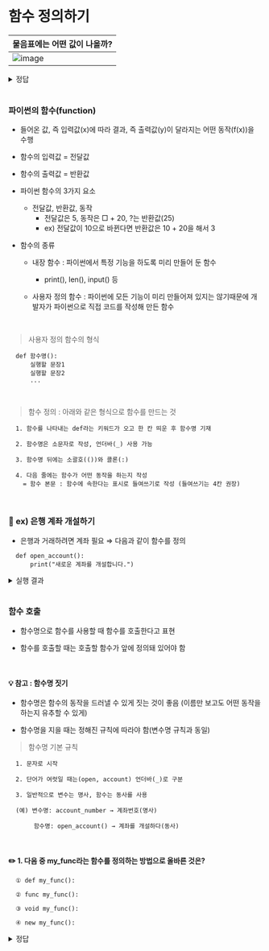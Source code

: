 # 함수 정의하기
|물음표에는 어떤 값이 나올까?|
|-|
|![image](https://github.com/user-attachments/assets/77f9d6ec-05bf-48ea-bef4-a2a1747f0634)|

<details>
  <summary>정답</summary>

<br>

> 25
```
  덧셈 상자에 5라는 숫자가 들어가고 □ + 20이라는 수식에 대입해 5 + 20을 한 25가 결과로 나옴
  이런 형태는 수학 시간에 함수를 배울 때 본 적이 있을 것
  함수는 y = f(x)로 표시하고, x(□)의 값이 변함에 따라 y(?)의 값이 정해짐
```

</details>

<br>

### 파이썬의 함수(function)
- 들어온 값, 즉 입력값(x)에 따라 결과, 즉 출력값(y)이 달라지는 어떤 동작(f(x))을 수행

- 함수의 입력값 = 전달값

- 함수의 출력값 = 반환값

- 파이썬 함수의 3가지 요소
  - 전달값, 반환값, 동작
    - 전달값은 5, 동작은 □ + 20, ?는 반환값(25)
    - ex) 전달값이 10으로 바뀐다면 반환값은 10 + 20을 해서 3

- 함수의 종류
  - 내장 함수 : 파이썬에서 특정 기능을 하도록 미리 만들어 둔 함수
      - print(), len(), input() 등

  - 사용자 정의 함수 : 파이썬에 모든 기능이 미리 만들어져 있지는 않기때문에 개발자가 파이썬으로 직접 코드를 작성해 만든 함수

<br>

> 사용자 정의 함수의 형식
```
  def 함수명():
      실행할 문장1
      실행할 문장2
      ...
```

<br>

> 함수 정의 : 아래와 같은 형식으로 함수를 만드는 것
```
  1. 함수를 나타내는 def라는 키워드가 오고 한 칸 띄운 후 함수명 기재

  2. 함수명은 소문자로 작성, 언더바(_) 사용 가능

  3. 함수명 뒤에는 소괄호(())와 콜론(:)

  4. 다음 줄에는 함수가 어떤 동작을 하는지 작성
    = 함수 본문 : 함수에 속한다는 표시로 들여쓰기로 작성 (들여쓰기는 4칸 권장)
```

<br>

### 📌 ex) 은행 계좌 개설하기
- 은행과 거래하려면 계좌 필요 ⇒ 다음과 같이 함수를 정의
```
  def open_account():
      print("새로운 계좌를 개설합니다.")
```

<details>
  <summary>실행 결과</summary>

<br>

> 아무것도 출력 X
```
  이 코드는 함수를 만들기만 함
  실제로 함수가 동작하게 하려면 함수를 사용해야 함
  함수를 사용할 때는 함수명에 소괄호만 붙이면 됨
```

<br>

> 함수를 사용하는 명령문을 추가
```
  def open_account():
      print("새로운 계좌를 개설합니다.")
   
  open_account()   # 앞에 정의한 open_account() 함수 호출
```

<br>

> 실행 결과
```
  새로운 계좌를 개설합니다.
```
- 함수 안에 있는 print() 함수가 실행돼 문장이 출력

</details>

<br>

### 함수 호출
- 함수명으로 함수를 사용할 때 함수를 호출한다고 표현

- 함수를 호출할 때는 호출할 함수가 앞에 정의돼 있어야 함

<br>

#### 💡 참고 : 함수명 짓기
- 함수명은 함수의 동작을 드러낼 수 있게 짓는 것이 좋음 (이름만 보고도 어떤 동작을 하는지 유추할 수 있게)

- 함수명을 지을 때는 정해진 규칙에 따라야 함(변수명 규칙과 동일)
 
> 함수명 기본 규칙
```
  1. 문자로 시작
  
  2. 단어가 여럿일 때는(open, account) 언더바(_)로 구분
  
  3. 일반적으로 변수는 명사, 함수는 동사를 사용
  
  (예) 변수명: account_number → 계좌번호(명사)
  
       함수명: open_account() → 계좌를 개설하다(동사)
```

<br>

#### ✏️ 1. 다음 중 my_func라는 함수를 정의하는 방법으로 올바른 것은?
```
  ① def my_func():
  
  ② func my_func():
  
  ③ void my_func():
  
  ④ new my_func():
```

<details>
  <summary>정답</summary>

<br>

> ① def my_func():

</details>

<br>

